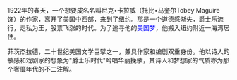 <!DOCTYPE HTML>
<html>
<head>
<meta http-equiv="Content-Type" content="text/html; charset=utf-8">
<title>了不起的盖茨比</title>
<style>
span{
color:blue; 
}
</style>
</head>
<body>
    <p>1922年的春天，一个想要成名名叫尼克•卡拉威（托比•马奎尔Tobey Maguire 饰）的作家，离开了美国中西部，来到了纽约。那是一个道德感渐失，爵士乐流行，走私为王，股票飞涨的时代。为了追寻他的<span>美国梦</span>，他搬入纽约附近一海湾居住。</p>
    <p>菲茨杰拉德，二十世纪美国文学巨擘之一，兼具作家和编剧双重身份。他以诗人的敏感和戏剧家的想象为"爵士乐时代"吟唱华丽挽歌，其诗人和梦想家的气质亦为那个奢靡年代的不二注解。</p>
</body>
</html>
